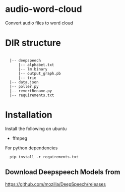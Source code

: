 # audio-word-cloud
Convert audio files to word cloud

# DIR structure
```

  |-- deepspeech
      |-- alphabet.txt
      |-- lm.binary
      |-- output_graph.pb
      |-- trie
  |-- data.json
  |-- poller.py
  |-- revertRename.py
  |-- requirements.txt

```

# Installation

Install the following on ubuntu
- ffmpeg

For python dependencies
```
  pip install -r requirements.txt
```

## Download Deepspeech Models from
https://github.com/mozilla/DeepSpeech/releases
